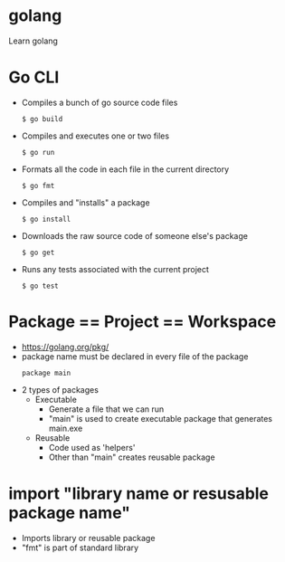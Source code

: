 # golang
Learn golang


# Go CLI

- Compiles a bunch of go source code files
    ```
    $ go build
    ```
- Compiles and executes one or two files
    ```
    $ go run
    ```

- Formats all the code in each file in the current directory
    ```
    $ go fmt
    ```
- Compiles and "installs" a package
    ```
    $ go install
    ```

- Downloads the raw source code of someone else's package
    ```
    $ go get
    ```
- Runs any tests associated with the current project
    ```
    $ go test
    ```
# Package == Project == Workspace
- https://golang.org/pkg/
- package name must be declared in every file of the package
    ```
    package main
    ```
- 2 types of packages
    - Executable
        - Generate a file that we can run
        - "main" is used to create executable package that generates main.exe
    - Reusable
        - Code used as 'helpers'
        - Other than "main" creates reusable package
    

# import "library name or resusable package name"
- Imports library or reusable package
- "fmt" is part of standard library



